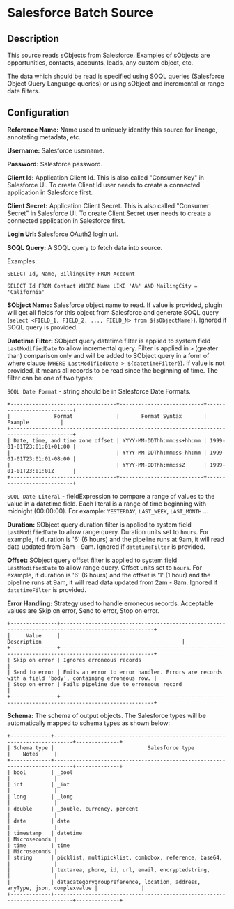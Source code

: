 # Salesforce Batch Source


Description
-----------
This source reads sObjects from Salesforce.
Examples of sObjects are opportunities, contacts, accounts, leads, any custom object, etc.

The data which should be read is specified using SOQL queries (Salesforce Object Query Language queries)
or using sObject and incremental or range date filters.

Configuration
-------------

**Reference Name:** Name used to uniquely identify this source for lineage, annotating metadata, etc.

**Username:** Salesforce username.

**Password:** Salesforce password.

**Client Id:** Application Client Id. This is also called "Consumer Key" in Salesforce UI.
To create Client Id user needs to create a connected application in Salesforce first.

**Client Secret:** Application Client Secret. This is also called "Consumer Secret" in Salesforce UI.
To create Client Secret user needs to create a connected application in Salesforce first.

**Login Url:** Salesforce OAuth2 login url.

**SOQL Query:** A SOQL query to fetch data into source.

Examples:

``SELECT Id, Name, BillingCity FROM Account``

``SELECT Id FROM Contact WHERE Name LIKE 'A%' AND MailingCity = 'California'``

**SObject Name:** Salesforce object name to read. If value is provided, plugin will get all fields for this object from 
Salesforce and generate SOQL query (`select <FIELD_1, FIELD_2, ..., FIELD_N> from ${sObjectName}`). 
Ignored if SOQL query is provided. 

**Datetime Filter:** SObject query datetime filter is applied to system field `LastModifiedDate` to allow incremental 
query. Filter is applied in `>` (greater than) comparison only and will be added to SObject query in a form of 
where clause (`WHERE LastModifiedDate > ${datetimeFilter}`). 
If value is not provided, it means all records to be read since the beginning of time. 
The filter can be one of two types: 

`SOQL Date Format` - string should be in Salesforce Date Formats. 

    +----------------------------------+---------------------------+---------------------------+
    |              Format              |       Format Syntax       |          Example          |
    +----------------------------------+---------------------------+---------------------------+
    | Date, time, and time zone offset | YYYY-MM-DDThh:mm:ss+hh:mm | 1999-01-01T23:01:01+01:00 |
    |                                  | YYYY-MM-DDThh:mm:ss-hh:mm | 1999-01-01T23:01:01-08:00 |
    |                                  | YYYY-MM-DDThh:mm:ssZ      | 1999-01-01T23:01:01Z      |
    +----------------------------------+---------------------------+---------------------------+

`SOQL Date Literal` - fieldExpression to compare a range of values to the value in a datetime 
field. Each literal is a range of time beginning with midnight (00:00:00). For example: `YESTERDAY`, `LAST_WEEK`, 
`LAST_MONTH` ...

**Duration:** SObject query duration filter is applied to system field `LastModifiedDate` to allow range query. 
Duration units set to `hours`. For example, if duration is '6' (6 hours) and the pipeline runs at 9am, it will read data 
updated from 3am - 9am. Ignored if `datetimeFilter` is provided.

**Offset:** SObject query offset filter is applied to system field `LastModifiedDate` to allow range query. 
Offset units set to `hours`. For example, if duration is '6' (6 hours) and the offset is '1' (1 hour) and the pipeline 
runs at 9am, it will read data updated from 2am - 8am. Ignored if `datetimeFilter` is provided.

**Error Handling:** Strategy used to handle erroneous records. Acceptable values are Skip on error,
Send to error, Stop on error.


    +---------------+----------------------------------------------------------------------------------------------------+
    |     Value     |                                            Description                                             |
    +---------------+----------------------------------------------------------------------------------------------------+
    | Skip on error | Ignores erroneous records                                                                          |
    | Send to error | Emits an error to error handler. Errors are records with a field 'body', containing erroneous row. |
    | Stop on error | Fails pipeline due to erroneous record                                                             |
    +---------------+----------------------------------------------------------------------------------------------------+

**Schema:** The schema of output objects.
The Salesforce types will be automatically mapped to schema types as shown below:

    +-------------+----------------------------------------------------------------------------+--------------+
    | Schema type |                              Salesforce type                               |    Notes     |
    +-------------+----------------------------------------------------------------------------+--------------+
    | bool        | _bool                                                                      |              |
    | int         | _int                                                                       |              |
    | long        | _long                                                                      |              |
    | double      | _double, currency, percent                                                 |              |
    | date        | date                                                                       |              |
    | timestamp   | datetime                                                                   | Microseconds |
    | time        | time                                                                       | Microseconds |
    | string      | picklist, multipicklist, combobox, reference, base64,                      |              |
    |             | textarea, phone, id, url, email, encryptedstring,                          |              |
    |             | datacategorygroupreference, location, address, anyType, json, complexvalue |              |
    +-------------+----------------------------------------------------------------------------+--------------+
    
